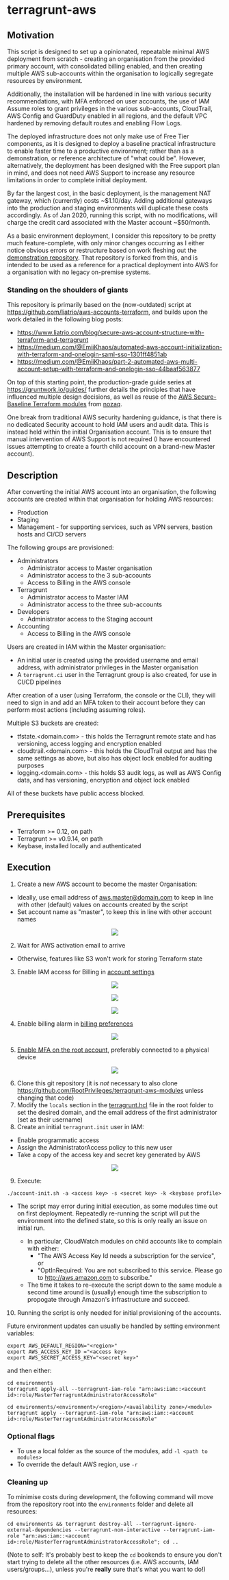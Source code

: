 # terragrunt-aws

## Motivation

This script is designed to set up a opinionated, repeatable minimal AWS deployment from scratch - creating an organisation from the provided primary account, with consolidated billing enabled, and then creating multiple AWS sub-accounts within the organisation to logically segregate resources by environment.

Additionally, the installation will be hardened in line with various security recommendations, with MFA enforced on user accounts, the use of IAM Assume roles to grant privileges in the various sub-accounts, CloudTrail, AWS Config and GuardDuty enabled in all regions, and the default VPC hardened by removing default routes and enabling Flow Logs.

The deployed infrastructure does not only make use of Free Tier components, as it is designed to deploy a baseline practical infrastructure to enable faster time to a productive environment; rather than as a demonstration, or reference architecture of "what could be". However, alternatively, the deployment has been designed with the Free support plan in mind, and does not need AWS Support to increase any resource limitations in order to complete initial deployment.

By far the largest cost, in the basic deployment, is the management NAT gateway, which (currently) costs ~\$1.10/day. Adding additional gateways into the production and staging environments will duplicate these costs accordingly. As of Jan 2020, running this script, with no modifications, will charge the credit card associated with the Master account ~\$50/month.

As a basic environment deployment, I consider this repository to be pretty much feature-complete, with only minor changes occurring as I either notice obvious errors or restructure based on work fleshing out the [demonstration repository](https://github.com/RootPrivileges/terragrunt-aws-demo). That repository is forked from this, and is intended to be used as a reference for a practical deployment into AWS for a organisation with no legacy on-premise systems.

### Standing on the shoulders of giants

This repository is primarily based on the (now-outdated) script at https://github.com/liatrio/aws-accounts-terraform, and builds upon the work detailed in the following blog posts:

- https://www.liatrio.com/blog/secure-aws-account-structure-with-terraform-and-terragrunt
- https://medium.com/@EmiiKhaos/automated-aws-account-initialization-with-terraform-and-onelogin-saml-sso-1301ff4851ab
- https://medium.com/@EmiiKhaos/part-2-automated-aws-multi-account-setup-with-terraform-and-onelogin-sso-44baaf563877

On top of this starting point, the production-grade guide series at https://gruntwork.io/guides/ further details the principles that have influenced multiple design decisions, as well as reuse of the [AWS Secure-Baseline Terraform modules](https://registry.terraform.io/modules/nozaq/secure-baseline/) from [nozaq](https://github.com/nozaq/).

One break from traditional AWS security hardening guidance, is that there is no dedicated Security account to hold IAM users and audit data. This is instead held within the initial Organisation account. This is to ensure that manual intervention of AWS Support is not required (I have encountered issues attempting to create a fourth child account on a brand-new Master account).

## Description

After converting the initial AWS account into an organisation, the following accounts are created within that organisation for holding AWS resources:

- Production
- Staging
- Management - for supporting services, such as VPN servers, bastion hosts and CI/CD servers

The following groups are provisioned:

- Administrators
  - Administrator access to Master organisation
  - Administrator access to the 3 sub-accounts
  - Access to Billing in the AWS console
- Terragrunt
  - Administrator access to Master IAM
  - Administrator access to the three sub-accounts
- Developers
  - Administrator access to the Staging account
- Accounting
  - Access to Billing in the AWS console

Users are created in IAM within the Master organisation:

- An initial user is created using the provided username and email address, with administrator privileges in the Master organisation
- A `terragrunt.ci` user in the Terragrunt group is also created, for use in CI/CD pipelines

After creation of a user (using Terraform, the console or the CLI), they will need to sign in and add an MFA token to their account before they can perform most actions (including assuming roles).

Multiple S3 buckets are created:

- tfstate.<domain.com> - this holds the Terragrunt remote state and has versioning, access logging and encryption enabled
- cloudtrail.<domain.com> - this holds the CloudTrail output and has the same settings as above, but also has object lock enabled for auditing purposes
- logging.<domain.com> - this holds S3 audit logs, as well as AWS Config data, and has versioning, encryption and object lock enabled

All of these buckets have public access blocked.

## Prerequisites

- Terraform >= 0.12, on path
- Terragrunt >= v0.9.14, on path
- Keybase, installed locally and authenticated

## Execution

1. Create a new AWS account to become the master Organisation:

- Ideally, use email address of aws.master@domain.com to keep in line with other (default) values on accounts created by the script
- Set account name as "master", to keep this in line with other account names

<p align="center">
  <img src="https://i.imgur.com/LcQBrF6l.png">
</p>

2. Wait for AWS activation email to arrive

- Otherwise, features like S3 won't work for storing Terraform state

3. Enable IAM access for Billing in [account settings](https://console.aws.amazon.com/billing/home?#/account)

<p align="center">
  <img src="https://i.imgur.com/CPBAbaw.png">
</p>

<p align="center">
  <img src="https://imgur.com/GRj9IN6.png">
</p>

<p align="center">
  <img src="https://imgur.com/uvpLrxe.png">
</p>

4. Enable billing alarm in [billing preferences](https://console.aws.amazon.com/billing/home?#/preferences)

<p align="center">
  <img src="https://imgur.com/mLXUzwe.png">
</p>

5. [Enable MFA on the root account](https://console.aws.amazon.com/iam/home?#/security_credentials), preferably connected to a physical device

<p align="center">
  <img src="https://imgur.com/fzKfwKd.png">
</p>

6. Clone this git repository (it is _not_ necessary to also clone https://github.com/RootPrivileges/terragrunt-aws-modules unless changing that code)
7. Modify the `locals` section in the [terragrunt.hcl](terragrunt.hcl) file in the root folder to set the desired domain, and the email address of the first administrator (set as their username)
8. Create an initial `terragrunt.init` user in IAM:

- Enable programmatic access
- Assign the AdministratorAccess policy to this new user
- Take a copy of the access key and secret key generated by AWS

<p align="center">
  <img src="https://imgur.com/gAeopho.png">
</p>

9. Execute:

```
./account-init.sh -a <access key> -s <secret key> -k <keybase profile>
```

- The script may error during initial execution, as some modules time out on first deployment. Repeatedly re-running the script will put the environment into the defined state, so this is only really an issue on initial run.

  - In particular, CloudWatch modules on child accounts like to complain with either:
    - "The AWS Access Key Id needs a subscription for the service", or
    - "OptInRequired: You are not subscribed to this service. Please go to http://aws.amazon.com to subscribe."
  - The time it takes to re-execute the script down to the same module a second time around is (usually) enough time the subscription to propogate through Amazon's infrastructure and succeed.

10. Running the script is only needed for initial provisioning of the accounts.

Future environment updates can usually be handled by setting environment variables:

```
export AWS_DEFAULT_REGION="<region>"
export AWS_ACCESS_KEY_ID ="<access key>
export AWS_SECRET_ACCESS_KEY="<secret key>"
```

and then either:

```
cd environments
terragrunt apply-all --terragrunt-iam-role "arn:aws:iam::<account id>:role/MasterTerragruntAdministratorAccessRole"
```

```
cd environments/<environment>/<region>/<availability zone>/<module>
terragrunt apply --terragrunt-iam-role "arn:aws:iam::<account id>:role/MasterTerragruntAdministratorAccessRole"
```

### Optional flags

- To use a local folder as the source of the modules, add `-l <path to modules>`
- To override the default AWS region, use `-r`

### Cleaning up

To minimise costs during development, the following command will move from the repository root into the `environments` folder and delete all resources:

```
cd environments && terragrunt destroy-all --terragrunt-ignore-external-dependencies --terragrunt-non-interactive --terragrunt-iam-role "arn:aws:iam::<account id>:role/MasterTerragruntAdministratorAccessRole"; cd ..
```

(Note to self: It's probably best to keep the `cd` bookends to ensure you don't start trying to delete all the other resources (i.e. AWS accounts, IAM users/groups...), unless you're __really__ sure that's what you want to do!)

